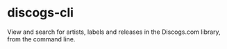 # discogs-cli
View and search for artists, labels and releases in the Discogs.com library, from the command line.
